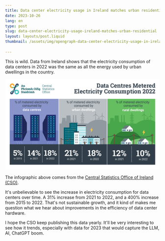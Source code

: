 ```yaml
---
title: Data center electricity usage in Ireland matches urban residential
date: 2023-10-26
lang: en
type: post
slug: data-center-electricity-usage-ireland-matches-urban-residential
layout: layouts/post.liquid
thumbnail: /assets/img/opengraph-data-center-electricity-usage-in-ireland-matches-urban-residential.png

---
```


This is wild. Data from Ireland shows that the electricity consumption of data centers in 2022 was the same as all the energy used by urban dwellings in the country.

<img src="../../public/img/irelandDC2022.png" alt="Data Centres Metered Electricity Consumption 2022: % of metered electricity consumed by data centres, 5% in 2015, 14% in 2021, 18% in 2022; % of metered electricity consumed by urban dwellings, 21% in 2021, 18% in 2022; % of metered electricity consumed by rural dwellings, 12% in 2021, 10% in 2022">

The infographic above comes from the [Central Statistics Office of Ireland (CSO)](https://www.cso.ie/en/releasesandpublications/ep/p-dcmec/datacentresmeteredelectricityconsumption2022/).

It's unbelievable to see the increase in electricity consumption for data centers over time. A 31% increase from 2021 to 2022, and a 400% increase from 2015 to 2022. That's not sustainable growth, and it kind of makes me question what we hear about improvements in the efficiency of data center hardware.

I hope the CSO keep publishing this data yearly. It'll be very interesting to see how it trends, especially with data for 2023 that would capture the LLM, AI, ChatGPT boom.
